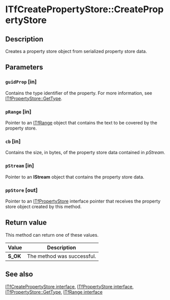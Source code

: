 # ITfCreatePropertyStore::CreatePropertyStore

## Description

Creates a property store object from serialized property store data.

## Parameters

### `guidProp` [in]

Contains the type identifier of the property. For more information, see [ITfPropertyStore::GetType](https://learn.microsoft.com/windows/desktop/api/msctf/nf-msctf-itfpropertystore-gettype).

### `pRange` [in]

Pointer to an [ITfRange](https://learn.microsoft.com/windows/desktop/api/msctf/nn-msctf-itfrange) object that contains the text to be covered by the property store.

### `cb` [in]

Contains the size, in bytes, of the property store data contained in *pStream*.

### `pStream` [in]

Pointer to an **IStream** object that contains the property store data.

### `ppStore` [out]

Pointer to an [ITfPropertyStore](https://learn.microsoft.com/windows/desktop/api/msctf/nn-msctf-itfpropertystore) interface pointer that receives the property store object created by this method.

## Return value

This method can return one of these values.

| Value | Description |
| --- | --- |
| **S_OK** | The method was successful. |

## See also

[ITfCreatePropertyStore interface](https://learn.microsoft.com/windows/win32/api/msctf/nn-msctf-itfcreatepropertystore), [ITfPropertyStore interface](https://learn.microsoft.com/windows/win32/api/msctf/nn-msctf-itfpropertystore), [ITfPropertyStore::GetType](https://learn.microsoft.com/windows/win32/api/msctf/nf-msctf-itfpropertystore-gettype), [ITfRange interface](https://learn.microsoft.com/windows/win32/api/msctf/nn-msctf-itfrange)